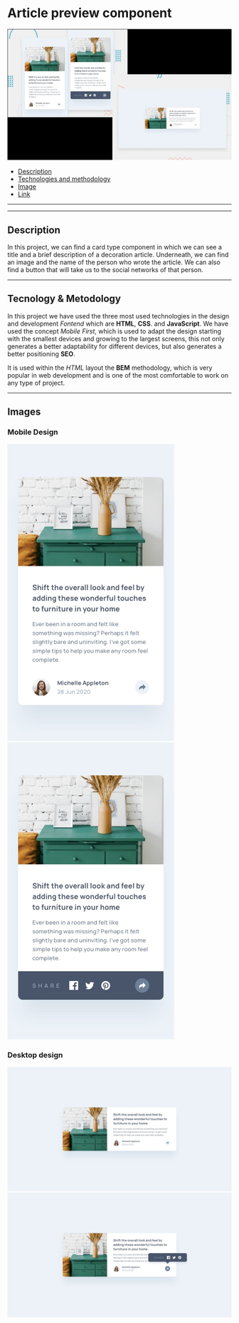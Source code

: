 # Article preview component

![sin titulo](/images/image-title.jpg)



* [Description](#description)
* [Technologies and methodology ](#Tecnology&Metodologi)
* [Image](#image) 
* [Link](#Link)

***
---


## Description

In this project, we can find a card type component in which we can see a title and a brief description of a decoration article.
Underneath, we can find an image and the name of the person who wrote the article. We can also find a button that will take us to the social networks of that person.

***

## Tecnology & Metodology

In this project we have used the three most used technologies in the design and development *Fontend* which are
**HTML**, **CSS**. and **JavaScript**.
We have used the concept *Mobile First*, which is used to adapt the design starting with the smallest devices and growing to the largest screens, this not only generates a better adaptability for different devices, but also generates a better positioning **SEO**.

It is used within the *HTML* layout the **BEM** methodology,
which is very popular in web development and is one of the most comfortable to work on any type of project.

***

## Images

###  Mobile Design
![Mobile Design 01](/design/mobile-design.jpg) 
![Movile Design 02](/design/mobile-active-state.jpg)

### Desktop design


![desktop design 01](/design/desktop-design.jpg)
![desktop design 02](/design/desktop-active-state.jpg)

